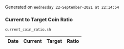 Generated on `Wednesday 22-September-2021 at 22:14:54`

### Current to Target Coin Ratio
`current_coin_ratio.sh`

Date|Current|Target|Ratio
---|---|---|---

